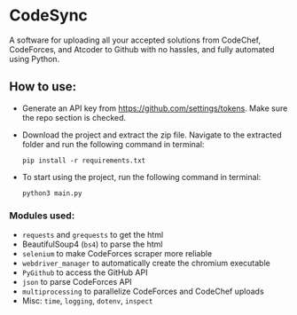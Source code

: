 # CodeSync
A software for uploading all your accepted solutions from CodeChef, CodeForces, and Atcoder to Github with no hassles, and fully automated using Python.

## How to use:
* Generate an API key from https://github.com/settings/tokens. Make sure the repo section is checked.
* Download the project and extract the zip file. Navigate to the extracted folder and run the following command in terminal:

  ```
  pip install -r requirements.txt
  ```
* To start using the project, run the following command in terminal:

  ```
  python3 main.py
  ```

### Modules used:
* `requests` and `grequests` to get the html
* BeautifulSoup4 (`bs4`) to parse the html
* `selenium` to make CodeForces scraper more reliable
* `webdriver_manager` to automatically create the chromium executable
* `PyGithub` to access the GitHub API
* `json` to parse CodeForces API
* `multiprocessing` to parallelize CodeForces and CodeChef uploads
* Misc: `time`, `logging`, `dotenv`, `inspect`
